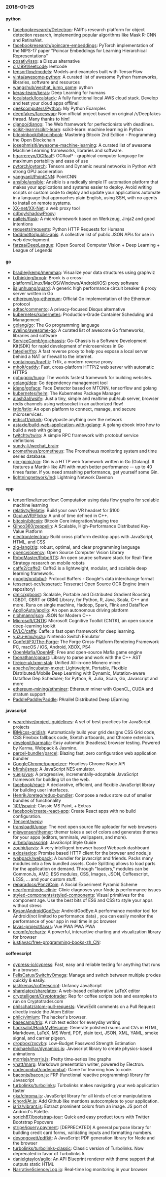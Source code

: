 ### 2018-01-25

#### python
* [facebookresearch/Detectron](https://github.com/facebookresearch/Detectron): FAIR's research platform for object detection research, implementing popular algorithms like Mask R-CNN and RetinaNet.
* [facebookresearch/poincare-embeddings](https://github.com/facebookresearch/poincare-embeddings): PyTorch implementation of the NIPS-17 paper "Poincar Embeddings for Learning Hierarchical Representations"
* [posativ/isso](https://github.com/posativ/isso): a Disqus alternative
* [cls1991/leetcode](https://github.com/cls1991/leetcode): leetcode
* [tensorflow/models](https://github.com/tensorflow/models): Models and examples built with TensorFlow
* [vinta/awesome-python](https://github.com/vinta/awesome-python): A curated list of awesome Python frameworks, libraries, software and resources
* [wangshub/wechat_jump_game](https://github.com/wangshub/wechat_jump_game): python 
* [keras-team/keras](https://github.com/keras-team/keras): Deep Learning for humans
* [localstack/localstack](https://github.com/localstack/localstack):  A fully functional local AWS cloud stack. Develop and test your cloud apps offline!
* [geekcomputers/Python](https://github.com/geekcomputers/Python): My Python Examples
* [deepfakes/faceswap](https://github.com/deepfakes/faceswap): Non official project based on original /r/Deepfakes thread. Many thanks to him!
* [django/django](https://github.com/django/django): The Web framework for perfectionists with deadlines.
* [scikit-learn/scikit-learn](https://github.com/scikit-learn/scikit-learn): scikit-learn: machine learning in Python
* [bitcoinbook/bitcoinbook](https://github.com/bitcoinbook/bitcoinbook): Mastering Bitcoin 2nd Edition - Programming the Open Blockchain
* [josephmisiti/awesome-machine-learning](https://github.com/josephmisiti/awesome-machine-learning): A curated list of awesome Machine Learning frameworks, libraries and software.
* [hgarrereyn/OCRaaP](https://github.com/hgarrereyn/OCRaaP): OCRaaP - graphical computer language for maximum portability and ease of use
* [pytorch/pytorch](https://github.com/pytorch/pytorch): Tensors and Dynamic neural networks in Python with strong GPU acceleration
* [yangyanli/PointCNN](https://github.com/yangyanli/PointCNN): PointCNN
* [ansible/ansible](https://github.com/ansible/ansible): Ansible is a radically simple IT automation platform that makes your applications and systems easier to deploy. Avoid writing scripts or custom code to deploy and update your applications automate in a language that approaches plain English, using SSH, with no agents to install on remote systems.
* [XX-net/XX-Net](https://github.com/XX-net/XX-Net): a web proxy tool
* [odboy/shadowProxy](https://github.com/odboy/shadowProxy): 
* [pallets/flask](https://github.com/pallets/flask): A microframework based on Werkzeug, Jinja2 and good intentions
* [requests/requests](https://github.com/requests/requests): Python HTTP Requests for Humans 
* [toddmotto/public-apis](https://github.com/toddmotto/public-apis): A collective list of public JSON APIs for use in web development.
* [farzaa/DeepLeague](https://github.com/farzaa/DeepLeague): (Open Source) Computer Vision + Deep Learning + League of Legends

#### go
* [bradleyjkemp/memmap](https://github.com/bradleyjkemp/memmap): Visualize your data structures using graphviz
* [txthinking/brook](https://github.com/txthinking/brook): Brook is a cross-platform(Linux/MacOS/Windows/Android/iOS) proxy software
* [jiajunhuang/guard](https://github.com/jiajunhuang/guard): A generic high performance circuit breaker & proxy server written in Go
* [ethereum/go-ethereum](https://github.com/ethereum/go-ethereum): Official Go implementation of the Ethereum protocol
* [adtac/commento](https://github.com/adtac/commento): A privacy-focused Disqus alternative
* [kubernetes/kubernetes](https://github.com/kubernetes/kubernetes): Production-Grade Container Scheduling and Management
* [golang/go](https://github.com/golang/go): The Go programming language
* [avelino/awesome-go](https://github.com/avelino/awesome-go): A curated list of awesome Go frameworks, libraries and software
* [ServiceComb/go-chassis](https://github.com/ServiceComb/go-chassis): Go-Chassis is a Software Development Kit(SDK) for rapid development of microservices in Go
* [fatedier/frp](https://github.com/fatedier/frp): A fast reverse proxy to help you expose a local server behind a NAT or firewall to the internet.
* [containous/traefik](https://github.com/containous/traefik): Trfik, a modern reverse proxy
* [mholt/caddy](https://github.com/mholt/caddy): Fast, cross-platform HTTP/2 web server with automatic HTTPS
* [gohugoio/hugo](https://github.com/gohugoio/hugo): The worlds fastest framework for building websites.
* [golang/dep](https://github.com/golang/dep): Go dependency management tool
* [jdeng/goface](https://github.com/jdeng/goface): Face Detector based on MTCNN, tensorflow and golang
* [kubernetes/helm](https://github.com/kubernetes/helm): The Kubernetes Package Manager
* [alash3al/wsify](https://github.com/alash3al/wsify): Just a tiny, simple and realtime pub/sub server, browser redis channels using websocket in an authorized flow!
* [istio/istio](https://github.com/istio/istio): An open platform to connect, manage, and secure microservices.
* [jedisct1/piknik](https://github.com/jedisct1/piknik): Copy/paste anything over the network
* [astaxie/build-web-application-with-golang](https://github.com/astaxie/build-web-application-with-golang): A golang ebook intro how to build a web with golang
* [twitchtv/twirp](https://github.com/twitchtv/twirp): A simple RPC framework with protobuf service definitions
* [sundy-li/wechat_brain](https://github.com/sundy-li/wechat_brain): 
* [prometheus/prometheus](https://github.com/prometheus/prometheus): The Prometheus monitoring system and time series database.
* [gin-gonic/gin](https://github.com/gin-gonic/gin): Gin is a HTTP web framework written in Go (Golang). It features a Martini-like API with much better performance -- up to 40 times faster. If you need smashing performance, get yourself some Gin.
* [lightningnetwork/lnd](https://github.com/lightningnetwork/lnd): Lightning Network Daemon 

#### cpp
* [tensorflow/tensorflow](https://github.com/tensorflow/tensorflow): Computation using data flow graphs for scalable machine learning
* [relativty/Relativ](https://github.com/relativty/Relativ):  Build your own VR headset for $100
* [OculusVR/Flicks](https://github.com/OculusVR/Flicks): A unit of time defined in C++.
* [bitcoin/bitcoin](https://github.com/bitcoin/bitcoin): Bitcoin Core integration/staging tree
* [Qihoo360/zeppelin](https://github.com/Qihoo360/zeppelin): A Scalable, High-Performance Distributed Key-Value Platform
* [electron/electron](https://github.com/electron/electron): Build cross platform desktop apps with JavaScript, HTML, and CSS
* [zig-lang/zig](https://github.com/zig-lang/zig): robust, optimal, and clear programming language
* [opencv/opencv](https://github.com/opencv/opencv): Open Source Computer Vision Library
* [RoboMaster/RoboRTS](https://github.com/RoboMaster/RoboRTS): An open source software stack for Real-Time Strategy research on mobile robots
* [caffe2/caffe2](https://github.com/caffe2/caffe2): Caffe2 is a lightweight, modular, and scalable deep learning framework.
* [google/protobuf](https://github.com/google/protobuf): Protocol Buffers - Google's data interchange format
* [tesseract-ocr/tesseract](https://github.com/tesseract-ocr/tesseract): Tesseract Open Source OCR Engine (main repository)
* [dmlc/xgboost](https://github.com/dmlc/xgboost): Scalable, Portable and Distributed Gradient Boosting (GBDT, GBRT or GBM) Library, for Python, R, Java, Scala, C++ and more. Runs on single machine, Hadoop, Spark, Flink and DataFlow
* [ApolloAuto/apollo](https://github.com/ApolloAuto/apollo): An open autonomous driving platform
* [nlohmann/json](https://github.com/nlohmann/json): JSON for Modern C++
* [Microsoft/CNTK](https://github.com/Microsoft/CNTK): Microsoft Cognitive Toolkit (CNTK), an open source deep-learning toolkit
* [BVLC/caffe](https://github.com/BVLC/caffe): Caffe: a fast open framework for deep learning.
* [yuzu-emu/yuzu](https://github.com/yuzu-emu/yuzu): Nintendo Switch Emulator
* [ConfettiFX/The-Forge](https://github.com/ConfettiFX/The-Forge): The Forge Cross-Platform Rendering Framework PC, macOS / iOS, Android, XBOX, PS4
* [OpenMafia/OpenMF](https://github.com/OpenMafia/OpenMF):  Free and open-source Mafia game engine
* [foonathan/cppast](https://github.com/foonathan/cppast): Library to parse and work with the C++ AST
* [fireice-uk/xmr-stak](https://github.com/fireice-uk/xmr-stak): Unified All-in-one Monero miner
* [apache/incubator-mxnet](https://github.com/apache/incubator-mxnet): Lightweight, Portable, Flexible Distributed/Mobile Deep Learning with Dynamic, Mutation-aware Dataflow Dep Scheduler; for Python, R, Julia, Scala, Go, Javascript and more
* [ethereum-mining/ethminer](https://github.com/ethereum-mining/ethminer): Ethereum miner with OpenCL, CUDA and stratum support
* [PaddlePaddle/Paddle](https://github.com/PaddlePaddle/Paddle): PArallel Distributed Deep LEarning

#### javascript
* [wearehive/project-guidelines](https://github.com/wearehive/project-guidelines): A set of best practices for JavaScript projects
* [IBM/css-gridish](https://github.com/IBM/css-gridish): Automatically build your grid designs CSS Grid code, CSS Flexbox fallback code, Sketch artboards, and Chrome extension.
* [developit/karmatic](https://github.com/developit/karmatic):  Easy automatic (headless) browser testing. Powered by Karma, Webpack & Jasmine.
* [parcel-bundler/parcel](https://github.com/parcel-bundler/parcel):  Blazing fast, zero configuration web application bundler
* [GoogleChrome/puppeteer](https://github.com/GoogleChrome/puppeteer): Headless Chrome Node API
* [bfirsh/jsnes](https://github.com/bfirsh/jsnes): A JavaScript NES emulator.
* [vuejs/vue](https://github.com/vuejs/vue):  A progressive, incrementally-adoptable JavaScript framework for building UI on the web.
* [facebook/react](https://github.com/facebook/react): A declarative, efficient, and flexible JavaScript library for building user interfaces.
* [HenrikJoreteg/redux-bundler](https://github.com/HenrikJoreteg/redux-bundler): Compose a redux store out of smaller bundles of functionality
* [1j01/jspaint](https://github.com/1j01/jspaint):  Classic MS Paint,  + Extras
* [facebook/create-react-app](https://github.com/facebook/create-react-app): Create React apps with no build configuration.
* [Tencent/wepy](https://github.com/Tencent/wepy): 
* [transloadit/uppy](https://github.com/transloadit/uppy): The next open source file uploader for web browsers 
* [mjswensen/themer](https://github.com/mjswensen/themer):  themer takes a set of colors and generates themes for your apps (editors, terminals, wallpapers, and more).
* [airbnb/javascript](https://github.com/airbnb/javascript): JavaScript Style Guide
* [zouhir/jarvis](https://github.com/zouhir/jarvis): A very intelligent browser based Webpack dashboard
* [axios/axios](https://github.com/axios/axios): Promise based HTTP client for the browser and node.js
* [webpack/webpack](https://github.com/webpack/webpack): A bundler for javascript and friends. Packs many modules into a few bundled assets. Code Splitting allows to load parts for the application on demand. Through "loaders," modules can be CommonJs, AMD, ES6 modules, CSS, Images, JSON, Coffeescript, LESS, ... and your custom stuff.
* [reparadocs/PonziCoin](https://github.com/reparadocs/PonziCoin): A Social Experiment Pyramid Scheme
* [nearform/node-clinic](https://github.com/nearform/node-clinic): Clinic diagnoses your Node.js performance issues
* [styled-components/styled-components](https://github.com/styled-components/styled-components): Visual primitives for the component age. Use the best bits of ES6 and CSS to style your apps without stress 
* [Kyson/AndroidGodEye](https://github.com/Kyson/AndroidGodEye): AndroidGodEye:A performance monitor tool for Android(not limited to performance data) , you can easily monitor the performance of your app in real time in pc browser
* [lavas-project/lavas](https://github.com/lavas-project/lavas):  Vue  PWA  PWA  PWA 
* [ecomfe/echarts](https://github.com/ecomfe/echarts): A powerful, interactive charting and visualization library for browser
* [justjavac/free-programming-books-zh_CN](https://github.com/justjavac/free-programming-books-zh_CN):  

#### coffeescript
* [cypress-io/cypress](https://github.com/cypress-io/cypress): Fast, easy and reliable testing for anything that runs in a browser.
* [FelisCatus/SwitchyOmega](https://github.com/FelisCatus/SwitchyOmega): Manage and switch between multiple proxies quickly & easily.
* [jashkenas/coffeescript](https://github.com/jashkenas/coffeescript): Unfancy JavaScript
* [sharelatex/sharelatex](https://github.com/sharelatex/sharelatex): A web-based collaborative LaTeX editor
* [cryptelligent/Cryptotrader](https://github.com/cryptelligent/Cryptotrader): Rep for coffee scripts bots and examples to run on Cryptotrader.com
* [philschatz/atom-pull-requests](https://github.com/philschatz/atom-pull-requests): View/Edit comments on a Pull Request directly inside the Atom Editor
* [philc/vimium](https://github.com/philc/vimium): The hacker's browser.
* [basecamp/trix](https://github.com/basecamp/trix): A rich text editor for everyday writing
* [hacksalot/HackMyResume](https://github.com/hacksalot/HackMyResume): Generate polished rsums and CVs in HTML, Markdown, LaTeX, MS Word, PDF, plain text, JSON, XML, YAML, smoke signal, and carrier pigeon.
* [dropbox/zxcvbn](https://github.com/dropbox/zxcvbn): Low-Budget Password Strength Estimation
* [michaelvillar/dynamics.js](https://github.com/michaelvillar/dynamics.js): Javascript library to create physics-based animations
* [morrisjs/morris.js](https://github.com/morrisjs/morris.js): Pretty time-series line graphs
* [yhatt/marp](https://github.com/yhatt/marp): Markdown presentation writer, powered by Electron.
* [codecombat/codecombat](https://github.com/codecombat/codecombat): Game for learning how to code.
* [baconjs/bacon.js](https://github.com/baconjs/bacon.js): FRP (functional reactive programming) library for Javascript
* [turbolinks/turbolinks](https://github.com/turbolinks/turbolinks): Turbolinks makes navigating your web application faster
* [gka/chroma.js](https://github.com/gka/chroma.js): JavaScript library for all kinds of color manipulations
* [ichord/At.js](https://github.com/ichord/At.js): Add Github like mentions autocomplete to your application.
* [jariz/vibrant.js](https://github.com/jariz/vibrant.js): Extract prominent colors from an image. JS port of Android's Palette.
* [sorich87/bootstrap-tour](https://github.com/sorich87/bootstrap-tour): Quick and easy product tours with Twitter Bootstrap Popovers
* [stripe/jquery.payment](https://github.com/stripe/jquery.payment): [DEPRECATED] A general purpose library for building credit card forms, validating inputs and formatting numbers.
* [devongovett/pdfkit](https://github.com/devongovett/pdfkit): A JavaScript PDF generation library for Node and the browser
* [turbolinks/turbolinks-classic](https://github.com/turbolinks/turbolinks-classic): Classic version of Turbolinks. Now deprecated in favor of Turbolinks 5.
* [danielgtaylor/aglio](https://github.com/danielgtaylor/aglio): An API Blueprint renderer with theme support that outputs static HTML
* [NarrativeScience/Log.io](https://github.com/NarrativeScience/Log.io): Real-time log monitoring in your browser
